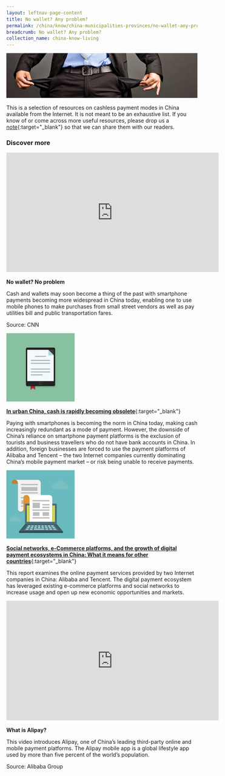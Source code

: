 ```yaml
---
layout: leftnav-page-content
title: No wallet? Any problem?
permalink: /china/know/china-municipalities-provinces/no-wallet-any-problem/
breadcrumb: No wallet? Any problem?
collection_name: china-know-living
---
```


<img src="\images\china-living\no-wallet.jpg" alt="no wallet any problem" style="width:800px;" />

This is a selection of resources on cashless payment modes in China available from the Internet. It is not meant to be an exhaustive list. If you know of or come across more useful resources, please drop us a [note](mailto:ref@nlb.gov.sg){:target="_blank"} so that we can share them with our readers.

### **Discover more**

<div class="bp-youtube">
<iframe width="560" height="315" src="https://www.youtube.com/embed/dPcA0xw8a-0" frameborder="0" allow="accelerometer; autoplay; encrypted-media; gyroscope; picture-in-picture" allowfullscreen></iframe>
</div>

**No wallet? No problem**

Cash and wallets may soon become a thing of the past with smartphone payments becoming more widespread in China today, enabling one to use mobile phones to make purchases from small street vendors as well as pay utilities bill and public transportation fares.

Source: CNN

<img src="/images/resources/Article 2.jpg" style="width:180px;" />

[**In urban China, cash is rapidly becoming obsolete**](https://www.nytimes.com/2017/07/16/business/china-cash-smartphone-payments.html){:target="_blank"}

Paying with smartphones is becoming the norm in China today, making cash increasingly redundant as a mode of payment. However, the downside of China’s reliance on smartphone payment platforms is the exclusion of tourists and business travellers who do not have bank accounts in China. In addition, foreign businesses are forced to use the payment platforms of Alibaba and Tencent – the two Internet companies currently dominating China’s mobile payment market – or risk being unable to receive payments.

<img src="/images/resources/Article 1.jpg" style="width:180px;" />

[**Social networks, e-Commerce platforms, and the growth of digital payment ecosystems in China: What it means for other countries**](https://btca-prod.s3.amazonaws.com/documents/284/english_attachments/ChinaReportApril2017Highlights.pdf?1492606527){:target="_blank"}

This report examines the online payment services provided by two Internet companies in China: Alibaba and Tencent. The digital payment ecosystem has leveraged existing e-commerce platforms and social networks to increase usage and open up new economic opportunities and markets.

<div class="bp-youtube">
<iframe width="560" height="315" src="https://www.youtube.com/embed/t5ElQaVjQZE" frameborder="0" allow="accelerometer; autoplay; encrypted-media; gyroscope; picture-in-picture" allowfullscreen></iframe>
</div>

**What is Alipay?**

This video introduces Alipay, one of China’s leading third-party online and mobile payment platforms. The Alipay mobile app is a global lifestyle app used by more than five percent of the world’s population.

Source: Alibaba Group